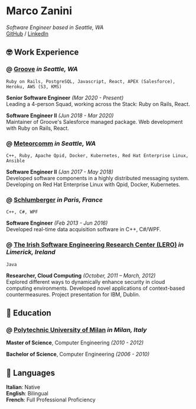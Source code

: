 # Marco Zanini

_Software Engineer based in Seattle, WA_ <br>
[GitHub](https://github.com/mzanini/) / [LinkedIn](https://www.linkedin.com/in/marco-zanini)

## 🤓 Work Experience

### @ [**Groove**](https://www.groove.co/) _in Seattle, WA_
```
Ruby on Rails, PostgreSQL, Javascript, React, APEX (Salesforce), Heroku, AWS (S3, KMS)
```
**Senior Software Engineer** _(Mar 2020 - Present)_ <br>
Leading a 4-person Squad, working across the Stack: Ruby on Rails, React.

**Software Engineer II** _(Jun 2018 - Mar 2020)_ <br>
Maintainer of Groove's Salesforce managed package. Web development with Ruby on Rails, React.

### @ [**Meteorcomm**](https://meteorcomm.com/) _in Seattle, WA_
```
C++, Ruby, Apache Qpid, Docker, Kubernetes, Red Hat Enterprise Linux, Ansible
```
**Software Engineer II**  _(Jan 2017 - May 2018)_ <br>
Developed software components in a highly distributed messaging system. Developing on Red Hat Enterprise Linux with Qpid, Docker, Kubernetes.

### @ [**Schlumberger**](https://www.slb.com/) _in Paris, France_
```
C++, C#, WPF
```
**Software Engineer**  _(Feb 2013 - Jun 2016)_ <br>
Developed real-time data acquisition software in C++, C#/WPF.

### @ [**The Irish Software Engineering Research Center (LERO)**](https://www.lero.ie/) _in Limerick, Ireland_
```
Java
```
**Researcher, Cloud Computing**  _(October, 2011 – March, 2012)_ <br>
Explored different ways to dynamically enhance security in cloud computing environments. Developed novel applications of context-based countermeasures. Project presentation for IBM, Dublin.

## 🔬 Education

### @ [**Polytechnic University of Milan**](https://www.polimi.it/en/) _in Milan, Italy_

**Master of Science**, Computer Engineering _(2010 - 2012)_


**Bachelor of Science**, Computer Engineering _(2006 - 2010)_

## 💬 Languages

**Italian**: Native <br>
**English**: Bilingual <br>
**French**: Full Professional Proficiency <br>

